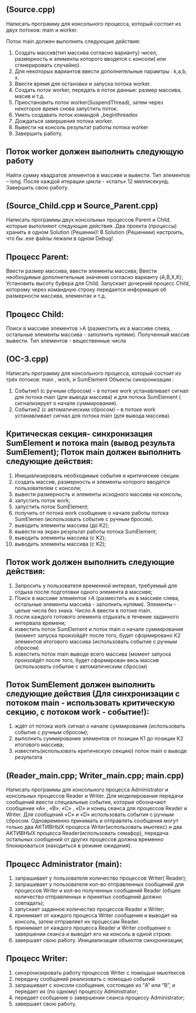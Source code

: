 (Source.cpp) 
-
Написать программу для консольного процесса, который состоит из двух потоков: main и worker.

Поток main должен выполнить следующие действия:
1. Создать массив(тип массива согласно варианту) чисел, размерность и элементы которого вводятся с
консоли( или сгенерировать случайно).
2. Для некоторых вариантов ввести дополнительные парамтры : k,a,b, х.
3. Ввести время для остановки и запуска потока worker.
4. Создать поток worker, передать в поток данные: размер маcсива, масив и т.д.
5. Приостановить поток worker(SuspendThread), затем через некоторое время снова запустить поток.
6. Уметь создавать поток командой _beginthreadex
7. Дождаться завершения потока worker.
8. Вывести на консоль результат работы потока worker
9. Завершить работу.
 
Поток worker должен выполнить следующую работу
-
Найти сумму квадратов элементов в массиве и вывести. Тип элементов – long. После каждой итерации цикла -
«спать» 12 миллисекунд. Завершить свою работу.

(Source_Child.cpp и Source_Parent.cpp) 
-
Написать программы двух консольных процессов Parent и Child, которые выполняют следующие действия.
Два проекта (процессы) хранить в одном Solution (Решении)!
В Solution (Решениии) настроить, что бы .exe файлы лежали в одном Debug!

Процесс Parent: 
-
Ввести размер массива, ввести элементы массива;
Ввести необходимые дополнительные значения согласно варианту (A,B,X,K);
Установить высоту буфера для Сhild.
Запускает дочерний процесс Child, которому через командную строку передается информация об
размерности массива, элементах и т.д. 

Процесс Child:
-
Поиск в массиве элементов >A (разместить их в массиве слева, остальные элементы массива -
заполнить нулями). Полученный массив вывести. Тип элементов - вещественные числа

(ОС-3.срр)
-
Написать программу для консольного процесса, который состоит из трёх потоков: main , work, и SumElement
 Объекты синхронизации :
 1. Событие1 (с ручным сбросом) – в потоке work устанавливает сигнал для потока main (для вывода массива) и
для потока SumElement ( сигнализирует о начале суммирования).
 2. Событие2 (с автоматическим сбросом) – в потоке work устанавливает сигнал для потока main (для вывода
массива).

Критическая секция- синхронизация SumElement и потока main (вывод результа SumElement);
Поток main должен выполнить следующие действия:
-
1. Инициализировать необходимые события и критические секции.
2. создать массив, размерность и элементы которого вводятся пользователем с консоли;
3. вывести размерность и элементы исходного массива на консоль;
4. запустить поток work;
5. запустить поток SumElement;
6. получить от потока work сообщение о начале работы потока SumElemen (использовать событие с ручным
бросом).
7. выводить элементы массива (до K2);
8. вывести на экран результат работы потока SumElement;
9. выводить элементы массива (c K2);
10. выводить элементы массива (c K2);

Поток work должен выполнить следующие действия:
-
1. Запросить у пользователя временной интервал, требуемый для отдыха после подготовки одного элемента в
массиве;
2. Поиск в массиве элементов >A (разместить их в массиве слева, остальные элементы массива - заполнить
нулями). Элементы - целые числа без знака. Число A ввести в потоке main.
3. после каждого готового элемента отдыхать в течение заданного интервала времени;
4. известить поток SumElement и поток main о начале суммирования (момент запуска произойдёт после того,
будет сформировано К2 элементов итогового массива (использовать событие с ручным сбросом)
5. известить поток main выводе всего массива (момент запуска произойдёт после того, будет сформирован весь
массив (использовать событие с автоматическим сбросом)

Поток SumElement должен выполнить следующие действия (Для синхронизации с потоком main - использовать
критическую секцию, с потоком work - событие!):
-
1. ждёт от потока work сигнал о начале суммирования (использовать событие с ручным сбросом);
2. выполнить суммирование элементов от позиции К1 до позиции К2 итогового массива;
3. известить(использовать критическую секцию) поток main о выводе результата

(Reader_main.cpp; Writer_main.cpp; main.cpp)
-
Написать программы для консольного процесса Administrator и консольных процессов Reader и Writer. Для
моделирования передачи сообщений ввести специальные события, которые обозначают сообщение «А» , «B», «C» ,
«D» и конец сеанса для процессов Reader и Writer. Для сообщений «C» и «D» использовать события c
ручным сбросом.
Одновременно принимать и отправлять сообщения могут только два АКТИВНЫХ процесса Writer(использовать
мьютекс) и два АКТИВНЫХ процесса Reader(использовать семафор), передача остальных сообщений от других
процессов должна временно блокироваться (находиться в режиме ожидания).

Процесс Administrator (main):
-
1. запрашивает у пользователя количество процессов Writer( Reader);
2. запрашивает у пользователя кол-во отправленных сообщений для процессов Writer и кол-во полученных
сообщений Reader (общее количество отправленных и принятых сообщений должно совпадать);
3. запускает заданное количество процессов Reader и Writer;
4. принимает от каждого процесса Writer сообщения и выводит на консоль, затем отправляет их процессам
Reader.
5. принимает от каждого процесса Reader и Writer сообщение о завершении сеанса и выводит его на
консоль в одной строке.
6. завершает свою работу.
Инициализация объектов синхронизации;

Процесс Writer:
-
1. синхронизировать работу процессов Writer с помощью мьютексов
2. передачу сообщений реализовать с помощью событий
3. запрашивает с консоли сообщения, состоящее из “A” или “B”, и передает их (по одному) процессу
Administrator;
4. передает сообщение о завершении сеанса процессу Administrator;
5. завершает свою работу.
